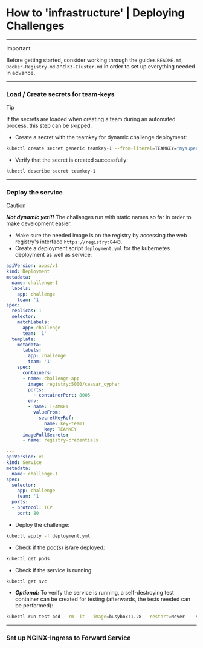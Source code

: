 # How to 'infrastructure' | Deploying Challenges

---

> [!IMPORTANT]
> Before getting started, consider working through the guides `README.md`, `Docker-Registry.md` and `K3-Cluster.md` in order to set up everything needed in advance.

---

### Load / Create secrets for team-keys
> [!TIP]
> If the secrets are loaded when creating a team during an automated process, this step can be skipped.
* Create a secret with the teamkey for dynamic challenge deployment:
```bash
kubectl create secret generic teamkey-1 --from-literal=TEAMKEY="mysupersecureTEAMKEYforteam1"
```
* Verify that the secret is created successfully:
```bash
kubectl describe secret teamkey-1
```

---

### Deploy the service 
> [!CAUTION]
> ***Not dynamic yet!!!*** The challanges run with static names so far in order to make development easier.
* Make sure the needed image is on the registry by accessing the web registry's interface `https://registry:8443`.
* Create a deployment script `deployment.yml` for the kubernetes deployment as well as service:
```yml
apiVersion: apps/v1
kind: Deployment
metadata:
  name: challenge-1
  labels:
    app: challenge
    team: '1'
spec:
  replicas: 1
  selector:
    matchLabels:
      app: challenge
      team: '1'
  template:
    metadata:
      labels:
        app: challenge
        team: '1'
    spec:
      containers:
      - name: challenge-app
        image: registry:5000/ceasar_cypher
        ports:
          - containerPort: 8005
        env:
        - name: TEAMKEY
          valueFrom:
            secretKeyRef:
              name: key-team1
              key: TEAMKEY
      imagePullSecrets:
      - name: registry-credentials

---
apiVersion: v1
kind: Service
metadata:
  name: challenge-1
spec:
  selector:
    app: challenge
    team: '1'
  ports:
  - protocol: TCP
    port: 80
```
* Deploy the challenge:
```bash
kubectl apply -f deployment.yml
```
* Check if the pod(s) is/are deployed:
```bash
kubectl get pods
```
* Check if the service is running:
```bash
kubectl get svc
```
* ***Optional:*** To verify the service is running, a self-destroying test container can be created for testing (afterwards, the tests needed can be performed):
```bash
kubectl run test-pod --rm -it --image=busybox:1.28 --restart=Never -- sh
```

---

### Set up NGINX-Ingress to Forward Service